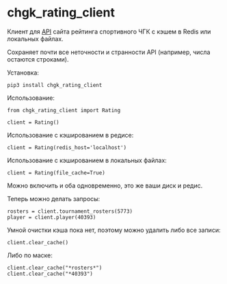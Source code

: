# chgk_rating_client
Клиент для [API](https://rating.chgk.info/api-doc) сайта рейтинга спортивного ЧГК с кэшем в Redis или локальных файлах.

Сохраняет почти все неточности и странности API (например, числа остаются строками).

Установка:

```
pip3 install chgk_rating_client
```

Использование:

```
from chgk_rating_client import Rating

client = Rating()
```

Использование с кэшированием в редисе:

```
client = Rating(redis_host='localhost')
```

Использование с кэшированием в локальных файлах:

```
client = Rating(file_cache=True)
```

Можно включить и оба одновременно, это же ваши диск и редис.

Теперь можно делать запросы:

```
rosters = client.tournament_rosters(5773)
player = client.player(40393)
```

Умной очистки кэша пока нет, поэтому можно удалить либо все записи:

```
client.clear_cache()
```

Либо по маске:

```
client.clear_cache("*rosters*")
client.clear_cache("*40393")
```
